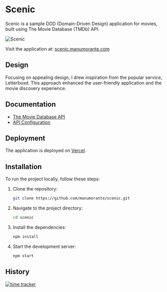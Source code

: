 # Scenic

Scenic is a sample DDD (Domain-Driven Design) application for movies, built using The Movie Database (TMDb) API.

![Scenic](https://github.com/user-attachments/assets/0369ca92-5626-4c92-bc31-debdc8507cab)

Visit the application at: [scenic.manumorante.com](https://scenic.manumorante.com/)

## Design

Focusing on appealing design, I drew inspiration from the popular service, Letterboxd. This approach enhanced the user-friendly application and the movie discovery experience.

## Documentation

- [The Movie Database API](https://developers.themoviedb.org/3/)
- [API Configuration](https://www.themoviedb.org/settings/api)

## Deployment

The application is deployed on [Vercel](https://vercel.com).

## Installation

To run the project locally, follow these steps:

1. Clone the repository:

   ```bash
   git clone https://github.com/manumorante/scenic.git
   ```

2. Navigate to the project directory:

   ```bash
   cd scenic
   ```

3. Install the dependencies:

   ```bash
   npm install
   ```

4. Start the development server:
   ```bash
   npm start
   ```

## History

[![time tracker](https://wakatime.com/badge/github/manumorante/scenic.svg)](https://wakatime.com/badge/github/manumorante/scenic)
